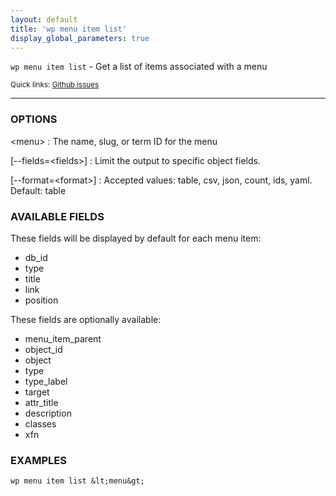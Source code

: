 ```yaml
---
layout: default
title: 'wp menu item list'
display_global_parameters: true
---
```


`wp menu item list` - Get a list of items associated with a menu

<small>Quick links: <a href="https://github.com/wp-cli/wp-cli/issues?q=is%3Aopen+label%3Acommand%3Amenu-item-list+sort%3Aupdated-desc">Github issues</a></small>

<hr />

### OPTIONS

&lt;menu&gt;
: The name, slug, or term ID for the menu

[\--fields=&lt;fields&gt;]
: Limit the output to specific object fields.

[\--format=&lt;format&gt;]
: Accepted values: table, csv, json, count, ids, yaml. Default: table

### AVAILABLE FIELDS

These fields will be displayed by default for each menu item:

* db_id
* type
* title
* link
* position

These fields are optionally available:

* menu_item_parent
* object_id
* object
* type
* type_label
* target
* attr_title
* description
* classes
* xfn

### EXAMPLES

    wp menu item list &lt;menu&gt;



